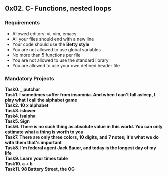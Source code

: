 ## 0x02. C- Functions, nested loops
### Requirements
* Allowed editors: vi, vim, emacs
* All your files should end with a new line
* Your code should use the **Betty style**
* You are not allowed to use global variables
* No more than 5 functions per file
* You are not allowed to use the standard library
* You are allowed to use your own defined header file
### Mandatory Projects
**Task0. _ putchar<br />**
**Task1. I sometimes suffer from insomnia. And when I can't fall asleep, I play what I call the alphabet game<br />**
**Task2. 10 x alphabet<br />**
**Task3. islower<br />**
**Task4. isalpha<br />**
**Task5. Sign<br />**
**Task6. There is no such thing as absolute value in this world. You can only estimate what a thing is worth to you<br />**
**Task7. There are only three colors, 10 digits, and 7 notes; it's what we do with them that's important<br />**
**Task8. I'm federal agent Jack Bauer, and today is the longest day of my life<br />**
**Task9. Learn your times table<br />**
**Task10. a + b<br />**
**Task11. 98 Battery Street, the OG<br />**
